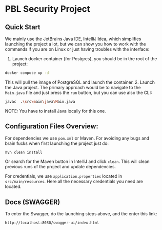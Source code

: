 # PBL Security Project

## Quick Start
We mainly use the JetBrains Java IDE, IntelliJ Idea, which simplifies launching the project a lot, but we can show you how to work with the commands if you are on Linux or just having troubles with the interface:

1. Launch docker container (for Postgres), you should be in the root of the project:
```bash
docker compose up -d
```
This will pull the image of PostgreSQL and launch the container.
2. Launch the Java project.
The primary approach would be to navigate to the `Main.java` file and just press the `run` button, but you can use also the CLI:
```bash
javac  .\src\main\java\Main.java 
```
NOTE: You have to install Java locally for this one.

## Configuration Files Overview:

For dependencies we use `pom.xml` or Maven. For avoiding any bugs and brain fucks when first launching the project just do:
```bash
mvn clean install
```
Or search for the Maven button in IntelliJ and click `clean`. This will clean previous runs of the project and update dependencies.

For credentials, we use `application.properties` located in `src/main/resources`. Here all the necessary credentials you need are located.

## Docs (SWAGGER)

To enter the Swagger, do the launching steps above, and the enter this link:

```bash
http://localhost:8080/swagger-ui/index.html
```